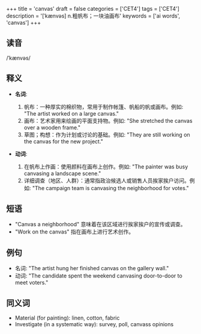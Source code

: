 +++
title = 'canvas'
draft = false
categories = ['CET4']
tags = ['CET4']
description = '[ˈkænvəs] n.粗帆布；一块油画布'
keywords = ['ai words', 'canvas']
+++

## 读音
/ˈkænvəs/

## 释义
- **名词**: 
    1. 帆布：一种厚实的棉织物，常用于制作帐篷、帆船的帆或画布。例如: "The artist worked on a large canvas."
    2. 画布：艺术家用来绘画的平面支持物。例如: "She stretched the canvas over a wooden frame."
    3. 草图；构想：作为计划或讨论的基础。例如: "They are still working on the canvas for the new project."

- **动词**:
    1. 在帆布上作画：使用颜料在画布上创作。例如: "The painter was busy canvasing a landscape scene."
    2. 详细调查（地区、人群）：通常指政治候选人或销售人员挨家挨户访问。例如: "The campaign team is canvasing the neighborhood for votes."

## 短语
- "Canvas a neighborhood" 意味着在该区域进行挨家挨户的宣传或调查。
- "Work on the canvas" 指在画布上进行艺术创作。

## 例句
- 名词: "The artist hung her finished canvas on the gallery wall."
- 动词: "The candidate spent the weekend canvasing door-to-door to meet voters."

## 同义词
- Material (for painting): linen, cotton, fabric
- Investigate (in a systematic way): survey, poll, canvass opinions
